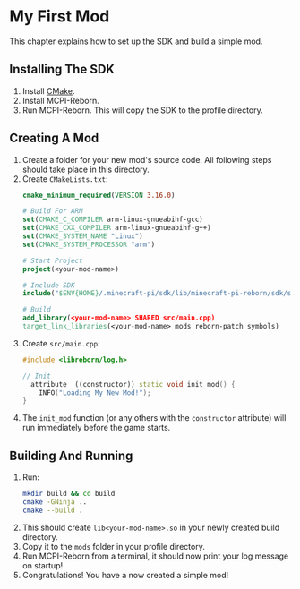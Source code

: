 # My First Mod
This chapter explains how to set up the SDK and build a simple mod.

## Installing The SDK
1. Install [CMake](https://cmake.org/).
2. Install MCPI-Reborn.
3. Run MCPI-Reborn. This will copy the SDK to the profile directory.

## Creating A Mod
1. Create a folder for your new mod's source code. All following steps should take place in this directory.
2. Create `CMakeLists.txt`:
   ```cmake
   cmake_minimum_required(VERSION 3.16.0)

   # Build For ARM
   set(CMAKE_C_COMPILER arm-linux-gnueabihf-gcc)
   set(CMAKE_CXX_COMPILER arm-linux-gnueabihf-g++)
   set(CMAKE_SYSTEM_NAME "Linux")
   set(CMAKE_SYSTEM_PROCESSOR "arm")

   # Start Project
   project(<your-mod-name>)

   # Include SDK
   include("$ENV{HOME}/.minecraft-pi/sdk/lib/minecraft-pi-reborn/sdk/sdk.cmake")

   # Build
   add_library(<your-mod-name> SHARED src/main.cpp)
   target_link_libraries(<your-mod-name> mods reborn-patch symbols)
   ```
3. Create `src/main.cpp`:
   ```c++
   #include <libreborn/log.h>

   // Init
   __attribute__((constructor)) static void init_mod() {
       INFO("Loading My New Mod!");
   }
   ```
4. The `init_mod` function (or any others with the `constructor` attribute) will run immediately before the game starts.

## Building And Running
1. Run:
   ```sh
   mkdir build && cd build
   cmake -GNinja ..
   cmake --build .
   ```
2. This should create `lib<your-mod-name>.so` in your newly created build directory.
3. Copy it to the `mods` folder in your profile directory.
4. Run MCPI-Reborn from a terminal, it should now print your log message on startup!
5. Congratulations! You have a now created a simple mod!